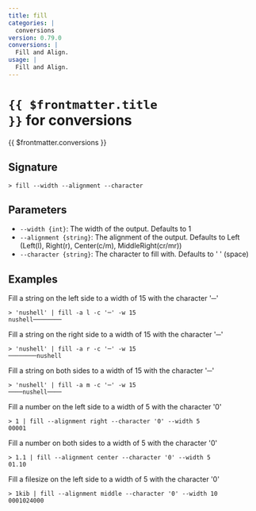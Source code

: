 ```yaml
---
title: fill
categories: |
  conversions
version: 0.79.0
conversions: |
  Fill and Align.
usage: |
  Fill and Align.
---
```


# <code>{{ $frontmatter.title }}</code> for conversions

<div class='command-title'>{{ $frontmatter.conversions }}</div>

## Signature

```> fill --width --alignment --character```

## Parameters

 -  `--width {int}`: The width of the output. Defaults to 1
 -  `--alignment {string}`: The alignment of the output. Defaults to Left (Left(l), Right(r), Center(c/m), MiddleRight(cr/mr))
 -  `--character {string}`: The character to fill with. Defaults to ' ' (space)

## Examples

Fill a string on the left side to a width of 15 with the character '─'
```shell
> 'nushell' | fill -a l -c '─' -w 15
nushell────────
```

Fill a string on the right side to a width of 15 with the character '─'
```shell
> 'nushell' | fill -a r -c '─' -w 15
────────nushell
```

Fill a string on both sides to a width of 15 with the character '─'
```shell
> 'nushell' | fill -a m -c '─' -w 15
────nushell────
```

Fill a number on the left side to a width of 5 with the character '0'
```shell
> 1 | fill --alignment right --character '0' --width 5
00001
```

Fill a number on both sides to a width of 5 with the character '0'
```shell
> 1.1 | fill --alignment center --character '0' --width 5
01.10
```

Fill a filesize on the left side to a width of 5 with the character '0'
```shell
> 1kib | fill --alignment middle --character '0' --width 10
0001024000
```
